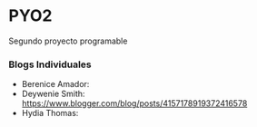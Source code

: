 # PYO2
Segundo proyecto programable
### Blogs Individuales
- Berenice Amador:
- Deywenie Smith: https://www.blogger.com/blog/posts/4157178919372416578 
- Hydia Thomas:
